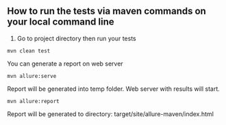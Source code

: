 ## How to run the tests via maven commands on your local command line
1. Go to project directory then run your tests
```
mvn clean test 
```
You can generate a report on web server 
```
mvn allure:serve
```
Report will be generated into temp folder. Web server with results will start.
```
mvn allure:report
```
Report will be generated tо directory: target/site/allure-maven/index.html
